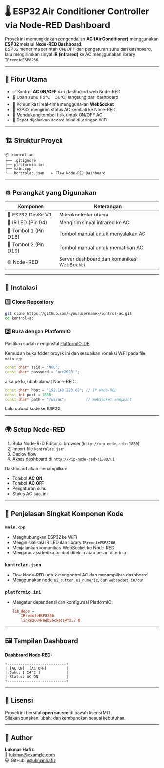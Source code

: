 # 🌡️ ESP32 Air Conditioner Controller via Node-RED Dashboard

Proyek ini memungkinkan pengendalian **AC (Air Conditioner)** menggunakan **ESP32** melalui **Node-RED Dashboard**.  
ESP32 menerima perintah ON/OFF dan pengaturan suhu dari dashboard, lalu mengirimkan sinyal **IR (infrared)** ke AC menggunakan library `IRremoteESP8266`.

---

## 🧩 Fitur Utama

- ✅ Kontrol **AC ON/OFF** dari dashboard web Node-RED  
- 🌡️ Ubah suhu (16°C – 30°C) langsung dari dashboard  
- 🔁 Komunikasi real-time menggunakan **WebSocket**  
- 📡 ESP32 mengirim status AC kembali ke Node-RED  
- 🧠 Mendukung tombol fisik untuk ON/OFF AC  
- 🔌 Dapat dijalankan secara lokal di jaringan WiFi  

---

## 🏗️ Struktur Proyek

```
📦 kontrol-ac
├── .gitignore
├── platformio.ini
├── main.cpp
└── kontrolac.json   ← Flow Node-RED Dashboard
```

---

## ⚙️ Perangkat yang Digunakan

| Komponen | Keterangan |
|-----------|-------------|
| 🧠 ESP32 DevKit V1 | Mikrokontroler utama |
| 📡 IR LED (Pin D4) | Mengirim sinyal infrared ke AC |
| 🔘 Tombol 1 (Pin D18) | Tombol manual untuk menyalakan AC |
| 🔘 Tombol 2 (Pin D19) | Tombol manual untuk mematikan AC |
| 🌐 Node-RED | Server dashboard dan komunikasi WebSocket |

---

## 🔧 Instalasi

### 1️⃣ Clone Repository

```bash
git clone https://github.com/<yourusername>/kontrol-ac.git
cd kontrol-ac
```

### 2️⃣ Buka dengan PlatformIO

Pastikan sudah menginstal [PlatformIO IDE](https://platformio.org/install/ide?install=vscode).

Kemudian buka folder proyek ini dan sesuaikan koneksi WiFi pada file `main.cpp`:

```cpp
const char* ssid = "NOC";
const char* password = "noc2023!";
```

Jika perlu, ubah alamat Node-RED:
```cpp
const char* host = "192.168.223.68"; // IP Node-RED
const int port = 1880;
const char* path = "/ws/ac";         // WebSocket endpoint
```

Lalu upload kode ke ESP32.

---

## 🌍 Setup Node-RED

1. Buka Node-RED Editor di browser (`http://<ip-node-red>:1880`)
2. Import file `kontrolac.json`
3. Deploy flow
4. Akses dashboard di `http://<ip-node-red>:1880/ui`

Dashboard akan menampilkan:
- Tombol **AC ON**
- Tombol **AC OFF**
- Pengaturan suhu
- Status AC saat ini

---

## 🧠 Penjelasan Singkat Komponen Kode

### `main.cpp`
- Menghubungkan ESP32 ke WiFi
- Menginisialisasi IR LED dan library `IRremoteESP8266`
- Menjalankan komunikasi WebSocket ke Node-RED
- Mengatur aksi ketika tombol ditekan atau pesan diterima

### `kontrolac.json`
- Flow Node-RED untuk mengontrol AC dan menampilkan dashboard
- Menggunakan node `ui_button`, `ui_numeric`, dan `websocket in/out`

### `platformio.ini`
- Mengatur dependensi dan konfigurasi PlatformIO:
  ```ini
  lib_deps = 
      IRremoteESP8266
      links2004/WebSockets@^2.7.0
  ```

---

## 🖼️ Tampilan Dashboard

**Dashboard Node-RED:**
```
+---------------------------+
| [AC ON]  [AC OFF]         |
| Suhu: [ 24°C ]            |
| Status: AC ON             |
+---------------------------+
```

---

## 📜 Lisensi

Proyek ini bersifat **open source** di bawah lisensi MIT.  
Silakan gunakan, ubah, dan kembangkan sesuai kebutuhan.

---

## 👤 Author

**Lukman Hafiz**  
📧 lukman@example.com  
💻 GitHub: [@lukmanhafiz](https://github.com/lukmanhafiz)
